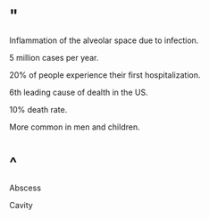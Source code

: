 # "

Inflammation of the alveolar space due to infection.

5 million cases per year.

20% of people experience their first hospitalization.

6th leading cause of dealth in the US.

10% death rate.

More common in men and children.

# ^

Abscess

Cavity
